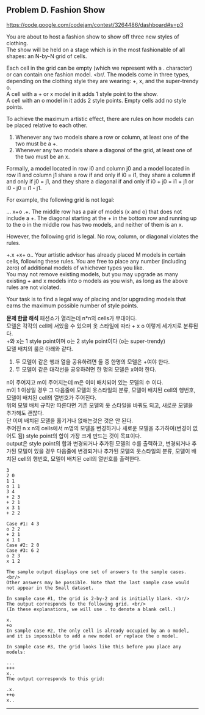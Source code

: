 ## Problem D. Fashion Show

https://code.google.com/codejam/contest/3264486/dashboard#s=p3

You are about to host a fashion show to show off three new styles of clothing. <br/>
The show will be held on a stage which is in the most fashionable of all shapes: an N-by-N grid of cells.

Each cell in the grid can be empty (which we represent with a . character) or can contain one fashion model. <br/.
The models come in three types, depending on the clothing style they are wearing: +, x, and the super-trendy o. <br/>
A cell with a + or x model in it adds 1 style point to the show. <br/>
A cell with an o model in it adds 2 style points. Empty cells add no style points.

To achieve the maximum artistic effect, there are rules on how models can be placed relative to each other.

1. Whenever any two models share a row or column, at least one of the two must be a +.
2. Whenever any two models share a diagonal of the grid, at least one of the two must be an x.

Formally, a model located in row i0 and column j0 and a model located in row i1 and column j1 share a row if and only if i0 = i1, they share a column if and only if j0 = j1, and they share a diagonal if and only if i0 + j0 = i1 + j1 or i0 - j0 = i1 - j1.

For example, the following grid is not legal: 

...
x+o
.+.
The middle row has a pair of models (x and o) that does not include a +. The diagonal starting at the + in the bottom row and running up to the o in the middle row has two models, and neither of them is an x.

However, the following grid is legal. No row, column, or diagonal violates the rules.

+.x
+x+
o..
Your artistic advisor has already placed M models in certain cells, following these rules. You are free to place any number (including zero) of additional models of whichever types you like. <br/>
You may not remove existing models, but you may upgrade as many existing + and x models into o models as you wish, as long as the above rules are not violated.

Your task is to find a legal way of placing and/or upgrading models that earns the maximum possible number of style points.

**문제 한글 해석**
패션쇼가 열리는데 n*n의 cells가 무대이다. <br/>
모델은 각각의 cell에 서있을 수 있으며 옷 스타일에 따라 + x o 이렇게 세가지로 분류된다. <br/>
+와 x는 1 style point이며 o는 2 style point이다 (o는 super-trendy) <br/>
모델 배치의 룰은 아래와 같다. <br/>

1. 두 모델이 같은 행과 열을 공유하려면 둘 중 한명의 모델은 +여야 한다.
2. 두 모델이 같은 대각선을 공유하려면 한 명의 모델은 x여야 한다. 

n이 주어지고 m이 주어지는데 m은 이미 배치되어 있는 모델의 수 이다. <br/>
m이 1 이상일 경우 그 다음줄에 모델의 옷스타일의 분류, 모델이 배치된 cell의 행번호, 모델이 배치된 cell의 열번호가 주어진다. <br/>
위의 모델 배치 규칙만 따른다면 기존 모델의 옷 스타일을 바꿔도 되고, 새로운 모델을 추가해도 괜찮다. <br/>
단 이미 배치된 모델을 옮기거나 없애는것은 것은 안 된다. <br/>
주어진 n x n의 cells에서 m명의 모델을 변경하거나 새로운 모델을 추가하여(변경이 없어도 됨) style point의 합이 가장 크게 만드는 것이 목표이다. <br/>
output은 style point의 합과 변경되거나 추가된 모델의 수를 출력하고, 변경되거나 추가된 모델이 있을 경우 다음줄에 변경되거나 추가된 모델의 옷스타일의 분류, 모델이 배치된 cell의 행번호, 모델이 배치된 cell의 열번호를 출력한다.

```
3
2 0
1 1
o 1 1
3 4
+ 2 3
+ 2 1
x 3 1
+ 2 2

Case #1: 4 3
o 2 2
+ 2 1
x 1 1
Case #2: 2 0
Case #3: 6 2
o 2 3
x 1 2

The sample output displays one set of answers to the sample cases. <br/>
Other answers may be possible. Note that the last sample case would not appear in the Small dataset.

In sample case #1, the grid is 2-by-2 and is initially blank. <br/>
The output corresponds to the following grid. <br/>
(In these explanations, we will use . to denote a blank cell.)

x.
+o
In sample case #2, the only cell is already occupied by an o model, and it is impossible to add a new model or replace the o model.

In sample case #3, the grid looks like this before you place any models:

...
+++
x..
The output corresponds to this grid:

.x.
++o
x..
```

-------------------------------------------------

